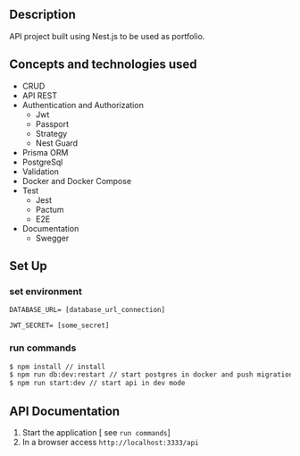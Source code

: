## Description

API project built using Nest.js to be used as portfolio.

## Concepts and technologies used

- CRUD
- API REST
- Authentication and Authorization
  - Jwt
  - Passport
  - Strategy
  - Nest Guard
- Prisma ORM
- PostgreSql
- Validation
- Docker and Docker Compose
- Test
  - Jest
  - Pactum
  - E2E
- Documentation
  - Swegger

## Set Up

### set environment

`DATABASE_URL= [database_url_connection]`

`JWT_SECRET= [some_secret]`

### run commands

```bash
$ npm install // install
$ npm run db:dev:restart // start postgres in docker and push migrations
$ npm run start:dev // start api in dev mode
```

## API Documentation

1. Start the application [ see `run commands`]
2. In a browser access `http://localhost:3333/api`
